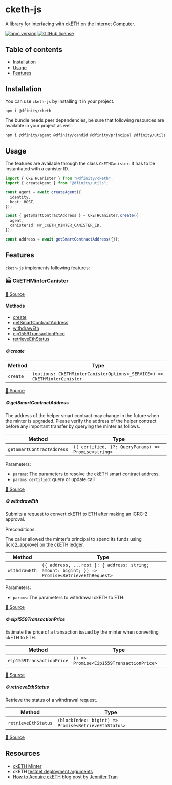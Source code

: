 # cketh-js

A library for interfacing with [ckETH](https://github.com/dfinity/ic/tree/master/rs/ethereum/cketh/minter) on the Internet Computer.

[![npm version](https://img.shields.io/npm/v/@dfinity/cketh.svg?logo=npm)](https://www.npmjs.com/package/@dfinity/cketh) [![GitHub license](https://img.shields.io/badge/license-Apache%202.0-blue.svg)](https://opensource.org/licenses/Apache-2.0)

## Table of contents

- [Installation](#installation)
- [Usage](#usage)
- [Features](#features)

## Installation

You can use `cketh-js` by installing it in your project.

```bash
npm i @dfinity/cketh
```

The bundle needs peer dependencies, be sure that following resources are available in your project as well.

```bash
npm i @dfinity/agent @dfinity/candid @dfinity/principal @dfinity/utils
```

## Usage

The features are available through the class `CkETHCanister`. It has to be instantiated with a canister ID.

```ts
import { CkETHCanister } from "@dfinity/cketh";
import { createAgent } from "@dfinity/utils";

const agent = await createAgent({
  identity,
  host: HOST,
});

const { getSmartContractAddress } = CkETHCanister.create({
  agent,
  canisterId: MY_CKETH_MINTER_CANISTER_ID,
});

const address = await getSmartContractAddress({});
```

## Features

`cketh-js` implements following features:

<!-- TSDOC_START -->

### :factory: CkETHMinterCanister

[:link: Source](https://github.com/dfinity/ic-js/tree/main/packages/cketh/src/minter.canister.ts#L14)

#### Methods

- [create](#gear-create)
- [getSmartContractAddress](#gear-getsmartcontractaddress)
- [withdrawEth](#gear-withdraweth)
- [eip1559TransactionPrice](#gear-eip1559transactionprice)
- [retrieveEthStatus](#gear-retrieveethstatus)

##### :gear: create

| Method   | Type                                                                     |
| -------- | ------------------------------------------------------------------------ |
| `create` | `(options: CkETHMinterCanisterOptions<_SERVICE>) => CkETHMinterCanister` |

[:link: Source](https://github.com/dfinity/ic-js/tree/main/packages/cketh/src/minter.canister.ts#L15)

##### :gear: getSmartContractAddress

The address of the helper smart contract may change in the future when the minter is upgraded. Please verify the address of the helper contract before any important transfer by querying the minter as follows.

| Method                    | Type                                                |
| ------------------------- | --------------------------------------------------- |
| `getSmartContractAddress` | `({ certified, }?: QueryParams) => Promise<string>` |

Parameters:

- `params`: The parameters to resolve the ckETH smart contract address.
- `params.certified`: query or update call

[:link: Source](https://github.com/dfinity/ic-js/tree/main/packages/cketh/src/minter.canister.ts#L33)

##### :gear: withdrawEth

Submits a request to convert ckETH to ETH after making an ICRC-2 approval.

Preconditions:

The caller allowed the minter's principal to spend its funds using
[icrc2_approve] on the ckETH ledger.

| Method        | Type                                                                                          |
| ------------- | --------------------------------------------------------------------------------------------- |
| `withdrawEth` | `({ address, ...rest }: { address: string; amount: bigint; }) => Promise<RetrieveEthRequest>` |

Parameters:

- `params`: The parameters to withdrawal ckETH to ETH.

[:link: Source](https://github.com/dfinity/ic-js/tree/main/packages/cketh/src/minter.canister.ts#L53)

##### :gear: eip1559TransactionPrice

Estimate the price of a transaction issued by the minter when converting ckETH to ETH.

| Method                    | Type                                     |
| ------------------------- | ---------------------------------------- |
| `eip1559TransactionPrice` | `() => Promise<Eip1559TransactionPrice>` |

[:link: Source](https://github.com/dfinity/ic-js/tree/main/packages/cketh/src/minter.canister.ts#L81)

##### :gear: retrieveEthStatus

Retrieve the status of a withdrawal request.

| Method              | Type                                                 |
| ------------------- | ---------------------------------------------------- |
| `retrieveEthStatus` | `(blockIndex: bigint) => Promise<RetrieveEthStatus>` |

[:link: Source](https://github.com/dfinity/ic-js/tree/main/packages/cketh/src/minter.canister.ts#L93)

<!-- TSDOC_END -->

## Resources

- [ckETH Minter](https://github.com/dfinity/ic/tree/master/rs/ethereum/cketh/minter)
- ckETH [testnet deployment arguments](https://github.com/dfinity/ic/tree/master/rs/ethereum/cketh/testnet)
- [How to Acquire ckETH](https://medium.com/dfinity/how-to-acquire-cketh-02d863c835fc) blog post by [Jennifer Tran](https://twitter.com/JKim_Tran)
